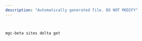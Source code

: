 ```yaml
---
description: "Automatically generated file. DO NOT MODIFY"
---
```


```bash


mgc-beta sites delta get

```